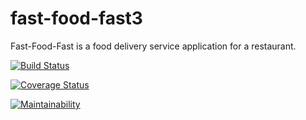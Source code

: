 # fast-food-fast3
Fast-Food-Fast is a food delivery service application for a restaurant.

[![Build Status](https://travis-ci.org/softwareengineering2019/fast-food-fast.svg?branch=challenge3_api)](https://travis-ci.org/softwareengineering2019/fast-food-fast)

[![Coverage Status](https://coveralls.io/repos/github/softwareengineering2019/fast-food-fast/badge.png?branch=challenge3_api)](https://coveralls.io/github/softwareengineering2019/fast-food-fast?branch=challenge3_api)

[![Maintainability](https://api.codeclimate.com/v1/badges/b8f7a2b1c97bdd54b255/maintainability)](https://codeclimate.com/github/softwareengineering2019/fast-food-fast/maintainability)
